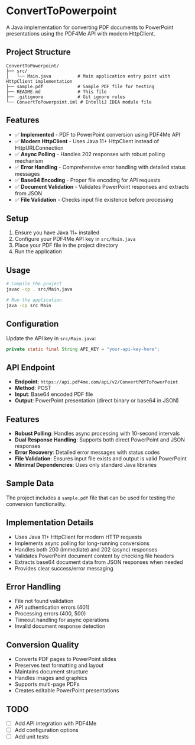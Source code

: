 # ConvertToPowerpoint

A Java implementation for converting PDF documents to PowerPoint presentations using the PDF4Me API with modern HttpClient.

## Project Structure

```
ConvertToPowerpoint/
├── src/
│   └── Main.java          # Main application entry point with HttpClient implementation
├── sample.pdf             # Sample PDF file for testing
├── README.md              # This file
├── .gitignore             # Git ignore rules
└── ConvertToPowerpoint.iml # IntelliJ IDEA module file
```

## Features

- ✅ **Implemented** - PDF to PowerPoint conversion using PDF4Me API
- ✅ **Modern HttpClient** - Uses Java 11+ HttpClient instead of HttpURLConnection
- ✅ **Async Polling** - Handles 202 responses with robust polling mechanism
- ✅ **Error Handling** - Comprehensive error handling with detailed status messages
- ✅ **Base64 Encoding** - Proper file encoding for API requests
- ✅ **Document Validation** - Validates PowerPoint responses and extracts from JSON
- ✅ **File Validation** - Checks input file existence before processing

## Setup

1. Ensure you have Java 11+ installed
2. Configure your PDF4Me API key in `src/Main.java`
3. Place your PDF file in the project directory
4. Run the application

## Usage

```bash
# Compile the project
javac -cp . src/Main.java

# Run the application
java -cp src Main
```

## Configuration

Update the API key in `src/Main.java`:
```java
private static final String API_KEY = "your-api-key-here";
```

## API Endpoint

- **Endpoint**: `https://api.pdf4me.com/api/v2/ConvertPdfToPowerPoint`
- **Method**: POST
- **Input**: Base64 encoded PDF file
- **Output**: PowerPoint presentation (direct binary or base64 in JSON)

## Features

- **Robust Polling**: Handles async processing with 10-second intervals
- **Dual Response Handling**: Supports both direct PowerPoint and JSON responses
- **Error Recovery**: Detailed error messages with status codes
- **File Validation**: Ensures input file exists and output is valid PowerPoint
- **Minimal Dependencies**: Uses only standard Java libraries

## Sample Data

The project includes a `sample.pdf` file that can be used for testing the conversion functionality.

## Implementation Details

- Uses Java 11+ HttpClient for modern HTTP requests
- Implements async polling for long-running conversions
- Handles both 200 (immediate) and 202 (async) responses
- Validates PowerPoint document content by checking file headers
- Extracts base64 document data from JSON responses when needed
- Provides clear success/error messaging

## Error Handling

- File not found validation
- API authentication errors (401)
- Processing errors (400, 500)
- Timeout handling for async operations
- Invalid document response detection

## Conversion Quality

- Converts PDF pages to PowerPoint slides
- Preserves text formatting and layout
- Maintains document structure
- Handles images and graphics
- Supports multi-page PDFs
- Creates editable PowerPoint presentations

## TODO

- [ ] Add API integration with PDF4Me
- [ ] Add configuration options
- [ ] Add unit tests 
